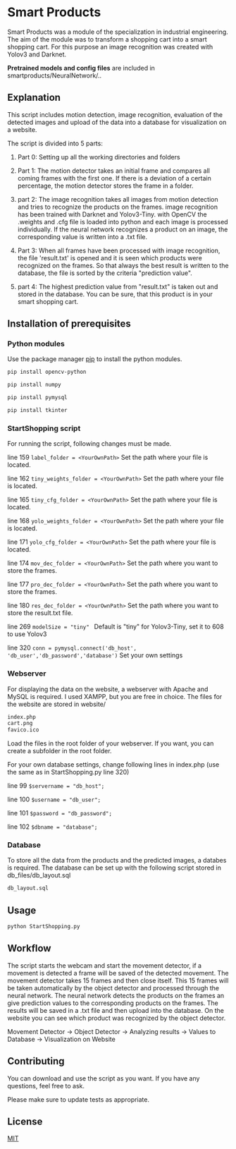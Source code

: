 # Smart Products

Smart Products was a module of the specialization in industrial engineering. The aim of the module was to transform a shopping cart into a smart shopping cart. For this purpose an image recognition was created with Yolov3 and Darknet. 

**Pretrained models and config files** are included in smartproducts/NeuralNetwork/..


## Explanation
This script includes motion detection, image recognition, evaluation of the detected images and upload of the data into a database for visualization on a website. 

The script is divided into 5 parts:
1. Part 0: Setting up all the working directories and folders 

2. Part 1: The motion detector takes an initial frame and compares all coming frames with the first one. If there is a deviation of a certain percentage, the motion detector stores the frame in a folder.
3. part 2: The image recognition takes all images from motion detection and tries to recognize the products on the frames. image recognition has been trained with Darknet and Yolov3-Tiny. with OpenCV the .weights and .cfg file is loaded into python and each image is processed individually. If the neural network recognizes a product on an image, the corresponding value is written into a .txt file.
4. Part 3: When all frames have been processed with image recognition, the file 'result.txt' is opened and it is seen which products were recognized on the frames. So that always the best result is written to the database, the file is sorted by the criteria "prediction value". 
5. part 4: The highest prediction value from "result.txt" is taken out and stored in the database. You can be sure, that this product is in your smart shopping cart.

## Installation of prerequisites

### Python modules
Use the package manager [pip](https://pip.pypa.io/en/stable/) to install the python modules.

```bash
pip install opencv-python
```
```bash
pip install numpy
```
```bash
pip install pymysql
```
```bash
pip install tkinter
```

### StartShopping script
For running the script, following changes must be made.

line 159 `label_folder = <YourOwnPath>` Set the path where your file is located.

line 162 `tiny_weights_folder = <YourOwnPath>` Set the path where your file is located.

line 165 `tiny_cfg_folder = <YourOwnPath>` Set the path where your file is located.

line 168 `yolo_weights_folder = <YourOwnPath>` Set the path where your file is located.

line 171 `yolo_cfg_folder = <YourOwnPath>` Set the path where your file is located.

line 174 `mov_dec_folder = <YourOwnPath>` Set the path where you want to store the frames.

line 177 `pro_dec_folder = <YourOwnPath>` Set the path where you want to store the frames.

line 180 `res_dec_folder = <YourOwnPath>` Set the path where you want to store the result.txt file.

line 269 `modelSize = "tiny" ` Default is "tiny" for Yolov3-Tiny, set it to 608 to use Yolov3

line 320 `conn = pymysql.connect('db_host', 'db_user','db_password','database')` Set your own settings



### Webserver
For displaying the data on the website, a webserver with Apache and MySQL is required. I used XAMPP, but you are free in choice. The files for the website are stored in website/
```bash
index.php
cart.png
favico.ico

```
Load the files in the root folder of your webserver. If you want, you can create a subfolder in the root folder.

For your own database settings, change following lines in index.php (use the same as in StartShopping.py line 320)

line 99 `$servername = "db_host";` 

line 100 `$username = "db_user";`

line 101 `$password = "db_password";`

line 102 `$dbname = "database";`

### Database
To store all the data from the products and the predicted images, a databes is required. The database can be set up with the following script stored in db_files/db_layout.sql
```bash
db_layout.sql
```


## Usage

```bash
python StartShopping.py
```

## Workflow
The script starts the webcam and start the movement detector, if a movement is detected a frame will be saved of the detected movement. The movement detector takes 15 frames and then close itself. This 15 frames will be taken automatically by the object detector and processed through the neural network. The neural network detects the products on the frames an give prediction values to the corresponding products on the frames. The results will be saved in a .txt file and then upload into the database. On the website you can see which product was recognized by the object detector.

Movement Detector -> Object Detector -> Analyzing results -> Values to Database -> Visualization on Website

## Contributing
You can download and use the script as you want. If you have any questions, feel free to ask.

Please make sure to update tests as appropriate.

## License
[MIT](https://choosealicense.com/licenses/mit/)
